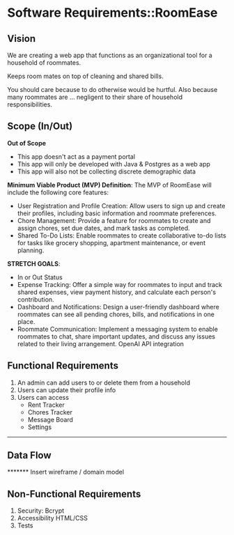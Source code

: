 # Software Requirements::RoomEase

## Vision

We are creating a web app that functions as an organizational tool for a household of roommates.

Keeps room mates on top of cleaning and shared bills.

You should care because to do otherwise would be hurtful. Also because many roommates are ... negligent to their share of household responsibilities. 

## Scope (In/Out)


**Out of Scope**
* This app doesn't act as a payment portal
* This app will only be developed with Java & Postgres as a web app
* This app will also not be collecting discrete demographic data

**Minimum Viable Product (MVP) Definition**: The MVP of RoomEase will include the following core features:
* User Registration and Profile Creation: Allow users to sign up and create their profiles, including basic information and roommate preferences.
* Chore Management: Provide a feature for roommates to create and assign chores, set due dates, and mark tasks as completed.
* Shared To-Do Lists: Enable roommates to create collaborative to-do lists for tasks like grocery shopping, apartment maintenance, or event planning.


**STRETCH GOALS**:
* In or Out Status
* Expense Tracking: Offer a simple way for roommates to input and track shared expenses, view payment history, and calculate each person's contribution.
* Dashboard and Notifications: Design a user-friendly dashboard where roommates can see all pending chores, bills, and notifications in one place.
* Roommate Communication: Implement a messaging system to enable roommates to chat, share important updates, and discuss any issues related to their living arrangement.
OpenAI API integration

## Functional Requirements
1. An admin can add users to or delete them from a household
2. Users can update their profile info
3. Users can access
    * Rent Tracker
    * Chores Tracker
    * Message Board
    * Settings
  

___

## Data Flow
******* Insert wireframe / domain model

## Non-Functional Requirements 
1. Security: Bcrypt
2. Accessibility HTML/CSS
3. Tests
